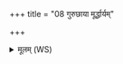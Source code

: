 +++
title = "08 गुरुछाया मूर्द्धार्यम्"

+++
<details><summary>मूलम् (WS)</summary>

गुरुछाया मूर्द्धार्यं शिशुमाकां प्रतिश्रुका ।  
अति दुह्मा विचलन्तीं वितुलिमाम् ।  
सर्वाश्चण्डसनप्त्यो नाशयामः सदान्वाः ॥ ८ ॥
</details>